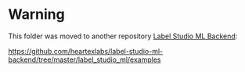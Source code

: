 # Warning

This folder was moved to another repository [Label Studio ML Backend](https://github.com/heartexlabs/label-studio-ml-backend):

https://github.com/heartexlabs/label-studio-ml-backend/tree/master/label_studio_ml/examples